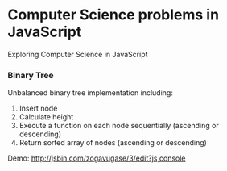 Computer Science problems in JavaScript
===================

Exploring Computer Science in JavaScript

### Binary Tree

Unbalanced binary tree implementation including:

  1. Insert node
  2. Calculate height
  3. Execute a function on each node sequentially (ascending or descending)
  4. Return sorted array of nodes (ascending or descending)

Demo: http://jsbin.com/zogavugase/3/edit?js,console
  
